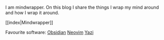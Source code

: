 I am mindwrapper. On this blog I share the things I wrap my mind around and how I wrap it around.

[[index|Mindwrapper]]

Favourite software:
[Obsidian](https://obsidian.md/)
[Neovim](https://neovim.io/)
[Yazi](https://yazi-rs.github.io/)